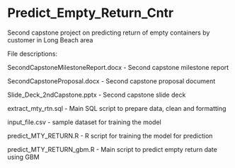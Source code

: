 # Predict_Empty_Return_Cntr
Second capstone project on predicting return of empty containers by customer in Long Beach area

File descriptions:

SecondCapstoneMilestoneReport.docx - Second capstone milestone report  

SecondCapstoneProposal.docx -	Second capstone proposal document <br>

Slide_Deck_2ndCapstone.pptx - Second capstone slide deck

extract_mty_rtn.sql - Main SQL script to prepare data, clean and formatting

input_file.csv - sample dataset for training the model

predict_MTY_RETURN.R - R script for training the model for prediction

predict_MTY_RETURN_gbm.R - Main script to predict empty return date using GBM
